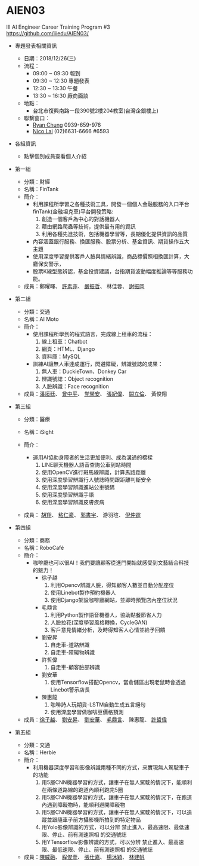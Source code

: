 # AIEN03
III AI Engineer Career Training Program #3    
https://github.com/iiiedu/AIEN03/

* 專題發表相關資訊
    * 日期：2018/12/26(三)
    * 流程：
        * 09:00 ~ 09:30 報到
        * 09:30 ~ 12:30 專題發表
        * 12:30 ~ 13:30 午餐
        * 13:30 ~ 16:30 廠商面談
    * 地點：
        * 台北市復興南路一段390號2樓204教室(台灣企銀樓上)
    * 聯繫窗口：
        * [Ryan Chung](mailto:ryan@iii.org.tw) 0939-659-976
        * [Nico Lai](mailto:wl9208@iii.org.tw) (02)6631-6666 #6593

* 各組資訊
    * 點擊個別成員查看個人介紹

* 第一組
  * 分類：財經
  * 名稱：FinTank
  * 簡介：
      * 利用課程所學習之各種技術工具，開發一個個人金融服務的入口平台
        finTank(金融坦克車)平台開發策略:
         1. 創造一個客戶為中心的對話機器人
         2. 藉由網路爬蟲等技術，提供最有用的資訊
         3. 利用各種先進技術，包括機器學習等，長期優化提供資訊的品質
      * 內容涵蓋銀行服務、換匯服務、股票分析、基金資訊、期貨操作五大主題
      * 使用深度學習提供客戶人臉與情緒辨識，商品標價照相換匯計算，大廳保安警示，
      * 股票K線型態辨認，基金投資建議，台指期貨波動幅度推論等等服務功能。
  * 成員：鄭耀暉、
          [許素菲](https://www.cakeresume.com/sophiah)、
          [嚴振哲](https://www.cakeresume.com/a96385250)、
          林佳蓉、
          [謝振岡](https://www.cakeresume.com/aaron-ai)
* 第二組
  * 分類：交通
  * 名稱：AI Moto
  * 簡介：
      * 使用課程所學到的程式語言，完成線上租車的流程：
         1. 線上租車：Chatbot
         2. 網頁：HTML、Django
         3. 資料庫：MySQL
      * 訓練AI讓無人車達成運行，閃避障礙，辨識號誌的成果：
         1. 無人車：DuckieTown、Donkey Car
         2. 辨識號誌：Object recognition
         3. 人臉辨識：Face recognition
  * 成員：[潘垣廷](https://www.cakeresume.com/stormpan)、
          [曾中平](https://www.cakeresume.com/1053c045)、
          [党榮安](https://www.cakeresume.com/stevedang)、
          [張紀偉](https://www.cakeresume.com/s--6SqrwWB3LCPuXokBOpvfhQ--/william790206-fa2e3f)、
          [闕立倫](https://www.cakeresume.com/chueh)、
          黃俊翔

* 第三組
  * 分類：醫療
  * 名稱：iSight
  * 簡介：
      * 運用AI協助身障者的生活更加便利、成為溝通的橋樑
         1. LINE聊天機器人語音查詢公車到站時間
         2. 使用OpenCV進行斑馬線辨識，計算馬路距離
         3. 使用深度學習辨識行人號誌時間跟距離判斷安全
         4. 使用深度學習辨識進站公車號碼
         5. 使用深度學習辨識手語
         6. 使用深度學習辨識皮膚疾病
         
  * 成員： [胡翔](https://www.cakeresume.com/s--ztZbX8y1TCaZf742MnswZw--/shawn-hu)、
          [粘仁豪](https://www.cakeresume.com/nien81527)、
          [郭書宇](https://www.cakeresume.com/sue-k)、
          游羽瑄、
          [倪仲霆](https://drive.google.com/file/d/1zQuppHt2HrwACpbr_aZV1OVZ0G2S3t4U/view)

* 第四組
  * 分類：商務
  * 名稱：RoboCafé
  * 簡介：
      * 咖啡廳也可以很AI！我們要讓顧客從進門開始就感受到文藝結合科技的魅力！
         * 徐子越
            1. 利用Opencv辨識人臉，得知顧客人數並自動分配座位
            2. 使用Linebot製作預約機器人
            3. 使用Django架設咖啡廳網站，並即時預覽店內座位狀況
         * 毛鼎言
            1. 利用Python製作語音機器人，協助點餐節省人力
            2. 人臉拉花(深度學習風格轉換，CycleGAN)
            3. 客戶意見情緒分析，及時得知客人心情並給予回饋
         * 劉安昇
            1. 自走車-道路辨識
            2. 自走車-障礙物辨識
         * 許哲偉
            1. 自走車-顧客臉部辨識
         * 劉安華
            1. 使用Tensorflow搭配Opencv，當倉儲區出現老鼠時會透過Linebot警示店長
         * 陳惠龍
            1. 咖啡詩人玩期貨-LSTM自動生成五言絕句
            2. 使用深度學習做咖啡豆價格預測
  * 成員：[徐子越](https://www.cakeresume.com/s988662211)、
          [劉安昇](https://www.cakeresume.com/s--LIfIZ5Xa7A_2bO9NQR72_g--/automogod)、
          [劉安華](https://www.cakeresume.com/jaina-angel)、
          [毛鼎言](https://www.cakeresume.com/maotingyang)、
          陳惠龍、
          [許哲偉](https://www.cakeresume.com/s--5n_RKSMStBzikinsF6GmnA--/tonyhsu89233918)
  
* 第五組
  * 分類：交通
  * 名稱：Herbie
  * 簡介：
      * 利用機器深度學習和影像辨識兩種不同的方式，來實現無人駕駛車子的功能
         1. 用5層CNN機器學習的方式，讓車子在無人駕駛的情況下，能順利在兩條道路線的跑道內順利跑完5圈
         2. 用5層CNN機器學習的方式，讓車子在無人駕駛的情況下，在跑道內遇到障礙物時，能順利避開障礙物
         3. 用5層CNN機器學習的方式，讓車子在無人駕駛的情況下，可以追蹤並跟隨車子前方攝影機所拍到的特定物品
         4. 用Yolo影像辨識的方式，可以分辨 禁止進入、最高速限、最低速限、停止、前有測速照相 的交通號誌
         5. 用YTensorflow影像辨識的方式，可以分辨 禁止進入、最高速限、最低速限、停止、前有測速照相 的交通號誌
  * 成員：[陳威融](https://www.cakeresume.com/warner-chen)、
          [程俊壹](https://www.cakeresume.com/s--_qMxdMp0p--a6szqvdgwug--/joey3118245)、
          [張仕嘉](https://www.cakeresume.com/scott-4f1ffa)、
          [楊沐穎](https://www.cakeresume.com/remy-yang)、
          [林建帆](https://www.cakeresume.com/ryan-lin-1d93ce)
